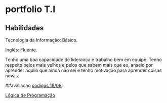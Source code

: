 # portfolio T.I
## Habilidades 
Tecnologia da Informação: Básico.

Inglês: Fluente.

Tenho uma boa capacidade de liderança e trabalho bem em equipe. Tenho respeito pelos mais velhos e pelos que sabem mais que eu, anseio por aprender aquilo que ainda não sei e tenho motivação para aprender coisas novas.

##avaliacao
[codigos 18/08](/fundamentos_ti2/avaliacao_pratica/) 

<a href="https://github.com/bernardogevaerd/portfolio2A/tree/main/L%C3%B3gica%20de%20Programa%C3%A7%C3%A3o">Lógica de Programação</a>
